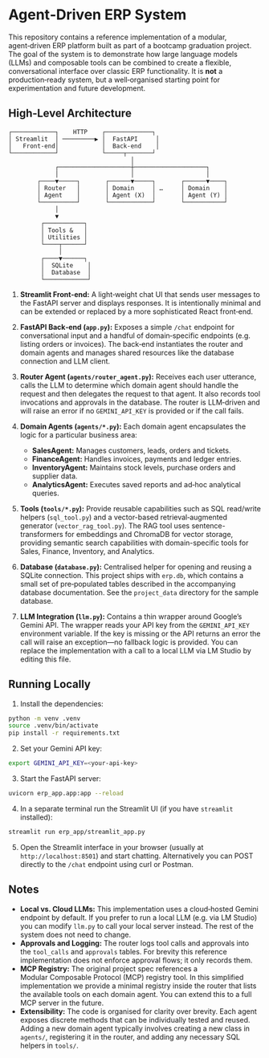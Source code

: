 # Agent‑Driven ERP System

This repository contains a reference implementation of a modular, agent‑driven ERP platform built as part of a bootcamp graduation project.  The goal of the system is to demonstrate how large language models (LLMs) and composable tools can be combined to create a flexible, conversational interface over classic ERP functionality.  It is **not** a production‑ready system, but a well‑organised starting point for experimentation and future development.

## High‑Level Architecture

```
┌────────────┐    HTTP    ┌─────────────┐
│ Streamlit  │ ─────────▶ │  FastAPI     │
│   Front‑end│            │  Back‑end    │
└────────────┘            └─────┬───────┘
                                  │
             ┌────────────────────┼────────────────────┐
             │                    │                    │
        ┌────▼─────┐       ┌──────▼─────┐       ┌──────▼────┐
        │ Router   │       │ Domain     │ …     │ Domain    │
        │ Agent    │       │ Agent (X)  │       │ Agent (Y) │
        └──────────┘       └────────────┘       └───────────┘
             │
             ▼
         ┌───────────┐
         │ Tools &   │
         │ Utilities │
         └────┬──────┘
              │
         ┌────▼──────┐
         │  SQLite    │
         │  Database  │
         └────────────┘
```

1. **Streamlit Front‑end:** A light‑weight chat UI that sends user messages to the FastAPI server and displays responses.  It is intentionally minimal and can be extended or replaced by a more sophisticated React front‑end.

2. **FastAPI Back‑end (`app.py`):** Exposes a simple `/chat` endpoint for conversational input and a handful of domain‑specific endpoints (e.g. listing orders or invoices).  The back‑end instantiates the router and domain agents and manages shared resources like the database connection and LLM client.

3. **Router Agent (`agents/router_agent.py`):** Receives each user utterance, calls the LLM to determine which domain agent should handle the request and then delegates the request to that agent.  It also records tool invocations and approvals in the database.  The router is LLM‑driven and will raise an error if no `GEMINI_API_KEY` is provided or if the call fails.

4. **Domain Agents (`agents/*.py`):** Each domain agent encapsulates the logic for a particular business area:
   - **SalesAgent:** Manages customers, leads, orders and tickets.
   - **FinanceAgent:** Handles invoices, payments and ledger entries.
   - **InventoryAgent:** Maintains stock levels, purchase orders and supplier data.
   - **AnalyticsAgent:** Executes saved reports and ad‑hoc analytical queries.

5. **Tools (`tools/*.py`):** Provide reusable capabilities such as SQL read/write helpers (`sql_tool.py`) and a vector-based retrieval‑augmented generator (`vector_rag_tool.py`). The RAG tool uses sentence-transformers for embeddings and ChromaDB for vector storage, providing semantic search capabilities with domain-specific tools for Sales, Finance, Inventory, and Analytics.

6. **Database (`database.py`):** Centralised helper for opening and reusing a SQLite connection.  This project ships with `erp.db`, which contains a small set of pre‑populated tables described in the accompanying database documentation.  See the `project_data` directory for the sample database.

7. **LLM Integration (`llm.py`):** Contains a thin wrapper around Google’s Gemini API.  The wrapper reads your API key from the `GEMINI_API_KEY` environment variable.  If the key is missing or the API returns an error the call will raise an exception—no fallback logic is provided.  You can replace the implementation with a call to a local LLM via LM Studio by editing this file.

## Running Locally

1. Install the dependencies:

```bash
python -m venv .venv
source .venv/bin/activate
pip install -r requirements.txt
```

2. Set your Gemini API key:

```bash
export GEMINI_API_KEY=<your‑api‑key>
```

3. Start the FastAPI server:

```bash
uvicorn erp_app.app:app --reload
```

4. In a separate terminal run the Streamlit UI (if you have `streamlit` installed):

```bash
streamlit run erp_app/streamlit_app.py
```

5. Open the Streamlit interface in your browser (usually at `http://localhost:8501`) and start chatting.  Alternatively you can POST directly to the `/chat` endpoint using curl or Postman.

## Notes

* **Local vs. Cloud LLMs:** This implementation uses a cloud‑hosted Gemini endpoint by default.  If you prefer to run a local LLM (e.g. via LM Studio) you can modify `llm.py` to call your local server instead.  The rest of the system does not need to change.
* **Approvals and Logging:** The router logs tool calls and approvals into the `tool_calls` and `approvals` tables.  For brevity this reference implementation does not enforce approval flows; it only records them.
* **MCP Registry:** The original project spec references a Modular Composable Protocol (MCP) registry tool.  In this simplified implementation we provide a minimal registry inside the router that lists the available tools on each domain agent.  You can extend this to a full MCP server in the future.
* **Extensibility:** The code is organised for clarity over brevity.  Each agent exposes discrete methods that can be individually tested and reused.  Adding a new domain agent typically involves creating a new class in `agents/`, registering it in the router, and adding any necessary SQL helpers in `tools/`.
